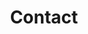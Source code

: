 ---
title: "Contact"
layout: "contact"
draft: false

contact:
  title: "Contact Me"
  content: "Don't hesitate to contact me! I’m here to help and answer any questions you might have about the topics I'm passionate about. I look forward to hearing from you!"

  # contact info
  contact_info_title: "You don't like forms? <br> Write an email then or make a call?"
  email_address: "contact@didogrigorov.com"
  phone_number: "+359888691616"
---